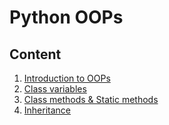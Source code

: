 # Python OOPs

## Content

1. [Introduction to OOPs](./01-intro-to-oops/)
2. [Class variables](./02-class-variables/)
3. [Class methods & Static methods](./03-class-methods-and-static-methods/)
4. [Inheritance](./04-inheritance/)
